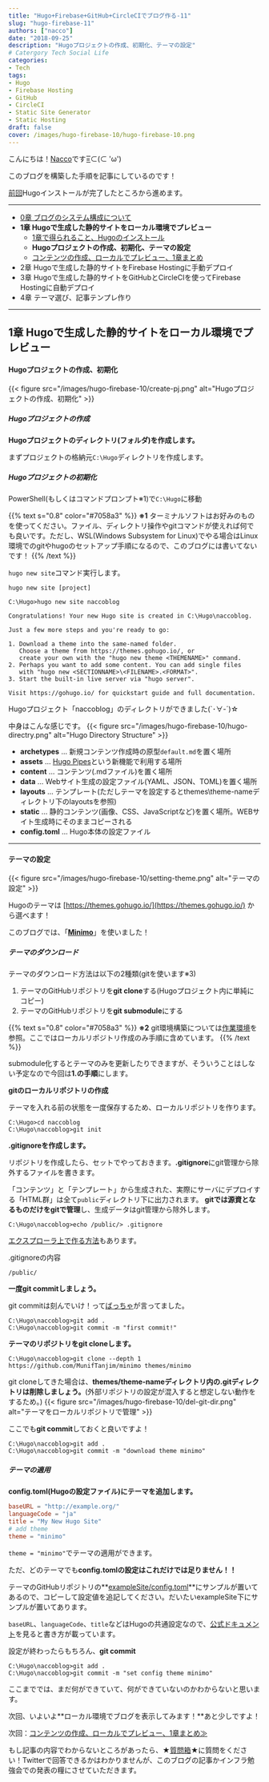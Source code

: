 ```yaml
---
title: "Hugo+Firebase+GitHub+CircleCIでブログ作る-11"
slug: "hugo-firebase-11"
authors: ["nacco"]
date: "2018-09-25"
description: "Hugoプロジェクトの作成、初期化、テーマの設定"
# Catergory Tech Social Life
categories:
- Tech
tags:
- Hugo
- Firebase Hosting
- GitHub
- CircleCI
- Static Site Generator
- Static Hosting
draft: false
cover: /images/hugo-firebase-10/hugo-firebase-10.png
---
```


こんにちは！[Nacco](https://twitter.com/climbing_nacco)です=͟͟͞͞⊂(⊂ 'ω')

このブログを構築した手順を記事にしているのです！

[前回](../hugo-firebase-00)Hugoインストールが完了したところから進めます。

---

- [0章 ブログのシステム構成について](../hugo-firebase-00)
- **1章 Hugoで生成した静的サイトをローカル環境でプレビュー**
  - [1章で得られること、Hugoのインストール](../hugo-firebase-10)
  - **Hugoプロジェクトの作成、初期化、テーマの設定**
  - [コンテンツの作成、ローカルでプレビュー、1章まとめ](../hugo-firebase-12)
- 2章 Hugoで生成した静的サイトをFirebase Hostingに手動デプロイ
- 3章 Hugoで生成した静的サイトをGitHubとCircleCIを使ってFirebase Hostingに自動デプロイ
- 4章 テーマ選び、記事テンプレ作り

---
## 1章 Hugoで生成した静的サイトをローカル環境でプレビュー

#### Hugoプロジェクトの作成、初期化
{{< figure src="/images/hugo-firebase-10/create-pj.png" alt="Hugoプロジェクトの作成、初期化" >}}

##### Hugoプロジェクトの作成
**Hugoプロジェクトのディレクトリ(フォルダ)を作成します。**

まずプロジェクトの格納元`C:\Hugo`ディレクトリを作成します。

##### Hugoプロジェクトの初期化

PowerShell(もしくはコマンドプロンプト※1)で`C:\Hugo`に移動

{{% text s="0.8" color="#7058a3" %}}
**※1** ターミナルソフトはお好みのものを使ってください。ファイル、ディレクトリ操作やgitコマンドが使えれば何でも良いです。ただし、WSL(Windows Subsystem for Linux)でやる場合はLinux環境でのgitやhugoのセットアップ手順になるので、このブログには書いてないです！
{{% /text %}}


`hugo new site`コマンド実行します。

`hugo new site [project]`


```
C:\Hugo>hugo new site naccoblog 

Congratulations! Your new Hugo site is created in C:\Hugo\naccoblog.

Just a few more steps and you're ready to go:

1. Download a theme into the same-named folder.
   Choose a theme from https://themes.gohugo.io/, or
   create your own with the "hugo new theme <THEMENAME>" command.
2. Perhaps you want to add some content. You can add single files
   with "hugo new <SECTIONNAME>\<FILENAME>.<FORMAT>".
3. Start the built-in live server via "hugo server".

Visit https://gohugo.io/ for quickstart guide and full documentation.
```

Hugoプロジェクト「naccoblog」のディレクトリができました(`･∀-´)☆

中身はこんな感じです。
{{< figure src="/images/hugo-firebase-10/hugo-directry.png" alt="Hugo Directory Structure" >}}

- **archetypes** … 新規コンテンツ作成時の原型`default.md`を置く場所
- **assets** … [Hugo Pipes](https://gohugo.io/hugo-pipes/introduction/)という新機能で利用する場所
- **content** … コンテンツ(.mdファイル)を置く場所
- **data** … Webサイト生成の設定ファイル(YAML、JSON、TOML)を置く場所
- **layouts** … テンプレート(ただしテーマを設定するとthemes\theme-nameディレクトリ下のlayoutsを参照)
- **static** … 静的コンテンツ(画像、CSS、JavaScriptなど)を置く場所。WEBサイト生成時にそのままコピーされる
- **config.toml** … Hugo本体の設定ファイル

---
#### テーマの設定
{{< figure src="/images/hugo-firebase-10/setting-theme.png" alt="テーマの設定" >}}

Hugoのテーマは
[https://themes.gohugo.io/](https://themes.gohugo.io/) から選べます！

このブログでは、「**[Minimo](https://github.com/MunifTanjim/minimo)**」を使いました！

##### テーマのダウンロード 

テーマのダウンロード方法は以下の2種類(gitを使います※3)

1. テーマのGitHubリポジトリを**git clone**する(Hugoプロジェクト内に単純にコピー)
2. テーマのGitHubリポジトリを**git submodule**にする

{{% text s="0.8" color="#7058a3" %}}
**※2** git環境構築については[作業環境](#%E4%BD%9C%E6%A5%AD%E7%92%B0%E5%A2%83)を参照。ここではローカルリポジトリ作成のみ手順に含めています。
{{% /text %}}

submodule化するとテーマのみを更新したりできますが、そういうことはしない予定なので今回は**1.の手順**にします。

**gitのローカルリポジトリの作成**

テーマを入れる前の状態を一度保存するため、ローカルリポジトリを作ります。
```
C:\Hugo>cd naccoblog
C:\Hugo\naccoblog>git init
```

**.gitignoreを作成します。**

リポジトリを作成したら、セットでやっておきます。**.gitignore**にgit管理から除外するファイルを書きます。

「コンテンツ」と「テンプレート」から生成された、実際にサーバにデプロイする「HTML群」は全て`public`ディレクトリ下に出力されます。
**gitでは源資となるものだけをgitで管理**し、生成データはgit管理から除外します。

```
C:\Hugo\naccoblog>echo /public/> .gitignore 
```
[エクスプローラ上で作る方法](https://qiita.com/sgur/items/745e0ee02c69b50bf9e5)もあります。

.gitignoreの内容
```git
/public/
```


**一度git commitしましょう。**

git commitは刻んでいけ！って[ばっちゃ](https://twitter.com/kazuhito_m)が言ってました。
```
C:\Hugo\naccoblog>git add . 
C:\Hugo\naccoblog>git commit -m "first commit!"
```

**テーマのリポジトリをgit cloneします。**
```
C:\Hugo\naccoblog>git clone --depth 1 https://github.com/MunifTanjim/minimo themes/minimo
```

git cloneしてきた場合は、**themes/theme-nameディレクトリ内の.gitディレクトリは削除しましょう。**(外部リポジトリの設定が混入すると想定しない動作をするため。)
{{< figure src="/images/hugo-firebase-10/del-git-dir.png" alt="テーマをローカルリポジトリで管理" >}}

ここでも**git commit**しておくと良いですよ！
```
C:\Hugo\naccoblog>git add . 
C:\Hugo\naccoblog>git commit -m "download theme minimo"
```

##### テーマの適用
**config.toml(Hugoの設定ファイル)にテーマを追加します。**
```toml
baseURL = "http://example.org/"
languageCode = "ja"
title = "My New Hugo Site"
# add theme 
theme = "minimo"
```
`theme = "minimo"`でテーマの適用ができます。

ただ、どのテーマでも**config.tomlの設定はこれだけでは足りません！！**

テーマのGitHubリポジトリの**[exampleSite/config.toml](https://github.com/MunifTanjim/minimo/blob/master/exampleSite/config.toml)**にサンプルが置いてあるので、コピーして設定値を追記してください。だいたいexampleSite下にサンプルが置いてあります。

`baseURL`、`languageCode`、`title`などはHugoの共通設定なので、[公式ドキュメント](https://gohugo.io/getting-started/configuration/#example-configuration)を見ると書き方が載っています。

設定が終わったらもちろん、**git commit**
```
C:\Hugo\naccoblog>git add . 
C:\Hugo\naccoblog>git commit -m "set config theme minimo"
```

ここまででは、まだ何ができていて、何ができていないのかわからないと思います。

次回、いよいよ**ローカル環境でブログを表示してみます！**あと少しですよ！

次回：[コンテンツの作成、ローカルでプレビュー、1章まとめ≫](../hugo-firebase-12)

もし記事の内容でわからないところがあったら、★[質問箱](https://peing.net/ja/climbing_nacco?event=0)★に質問をください！Twitterで回答できるかはわかりませんが、このブログの記事かインフラ勉強会での発表の糧にさせていただきます。